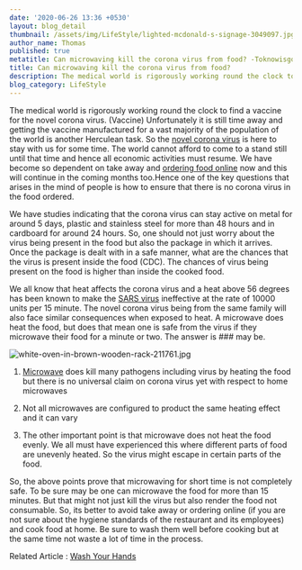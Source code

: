 ```yaml
---
date: '2020-06-26 13:36 +0530'
layout: blog_detail
thumbnail: /assets/img/LifeStyle/lighted-mcdonald-s-signage-3049097.jpg
author_name: Thomas
published: true
metatitle: Can microwaving kill the corona virus from food? -Toknowisgood
title: Can microwaving kill the corona virus from food?
description: The medical world is rigorously working round the clock to find...
blog_category: LifeStyle
---
```


The medical world is rigorously working round the clock to find a vaccine for the novel corona virus. (Vaccine) Unfortunately it is still time away and getting the vaccine manufactured for a vast majority of the population of the world is another Herculean task. So the [novel corona virus](https://www.who.int/emergencies/diseases/novel-coronavirus-2019) is here to stay with us for some time. The world cannot afford to come to a stand still until that time and hence all economic activities must resume. We have become so dependent on take away and [ordering food online](https://www.mckinsey.com/industries/technology-media-and-telecommunications/our-insights/the-changing-market-for-food-delivery#) now and this will continue in the coming months too.Hence one of the key questions that arises in the mind of people is how to ensure that there is no corona virus in the food ordered.

We have studies indicating that the corona virus can stay active on metal for around 5 days, plastic and stainless steel for more than 48 hours and in cardboard for around 24 hours. So, one should not just worry about the virus being present in the food but also the package in which it arrives. Once the package is dealt with in a safe manner, what are the chances that the virus is present inside the food (CDC). The chances of virus being present on the food is higher than inside the cooked food.

We all know that heat affects the corona virus and a heat above 56 degrees has been known to make the [SARS virus](https://www.who.int/csr/sars/survival_2003_05_04/en/) ineffective at the rate of 10000 units per 15 minute. The novel corona virus being from the same family will also face similar consequences when exposed to heat. A microwave does heat the food, but does that mean one is safe from the virus if they microwave their food for a minute or two. The answer is ### may be.

![white-oven-in-brown-wooden-rack-211761.jpg]({{site.baseurl}}/assets/img/LifeStyle/white-oven-in-brown-wooden-rack-211761.jpg)

1)	[Microwave](https://en.wikipedia.org/wiki/Microwave_oven) does kill many pathogens including virus by heating the food but there is no universal claim on corona virus yet with respect to home microwaves

2)	Not all microwaves are configured to product the same heating effect and it can vary

3)	The other important point is that microwave does not heat the food evenly. We all must have experienced this where different parts of food are unevenly heated. So the virus might escape in certain parts of the food.

So, the above points prove that microwaving for short time is not completely safe. To be sure may be one can microwave the food for more than 15 minutes. But that might not just kill the virus but also render the food not consumable. So, its better to avoid take away or ordering online (if you are not sure about the hygiene standards of the restaurant and its employees) and cook food at home. Be sure to wash them well before cooking but at the same time not waste a lot of time in the process.

Related Article : [Wash Your Hands](https://www.toknowisgood.com/2020/06/02/can-the-world-afford-to-keep-washing-hands-to-curb-the-corona-virus-pandemic.html)
